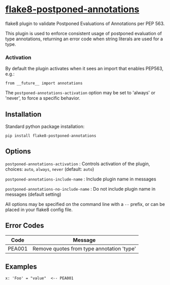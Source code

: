 # [flake8-postponed-annotations](https://github.com/plinss/flake8-postponed-annotations)

flake8 plugin to validate Postponed Evaluations of Annotations per PEP 563.

This plugin is used to enforce consistent usage of postponed evaluation of type annotations,
returning an error code when string literals are used for a type.

### Activation

By default the plugin activates when it sees an import that enables PEP563, e.g.:

    from __future__ import annotations

The `postponed-annotations-activation` option may be set to 'always' or 'never',
to force a specific behavior.


## Installation

Standard python package installation:

    pip install flake8-postponed-annotations


## Options

`postponed-annotations-activation`
: Controls activation of the plugin, 
choices: `auto`, `always`, `never` (default: `auto`)

`postponed-annotations-include-name`
: Include plugin name in messages

`postponed-annotations-no-include-name`
: Do not include plugin name in messages (default setting)

All options may be specified on the command line with a `--` prefix,
or can be placed in your flake8 config file.


## Error Codes

| Code   | Message |
|--------|---------|
| PEA001 | Remove quotes from type annotation 'type'


## Examples

```
x: 'Foo' = "value"  <-- PEA001
```